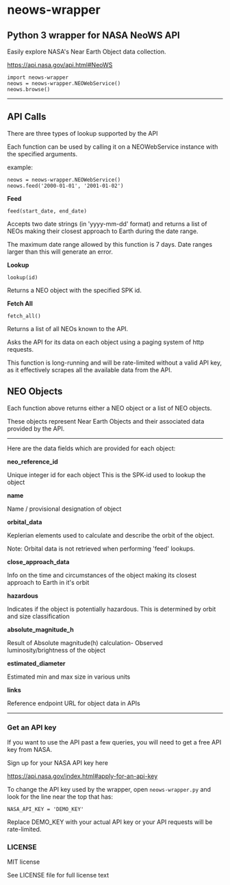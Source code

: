 # neows-wrapper

## Python 3 wrapper for NASA NeoWS API ##

Easily explore NASA's Near Earth Object
data collection.

https://api.nasa.gov/api.html#NeoWS


```
import neows-wrapper
neows = neows-wrapper.NEOWebService()
neows.browse()
```
_______________________________________

## API Calls ##

There are three types of lookup supported by the API

Each function can be used by calling it on a NEOWebService instance
with the specified arguments.

example:

```
neows = neows-wrapper.NEOWebService()
neows.feed('2000-01-01', '2001-01-02')
```


__Feed__

`feed(start_date, end_date)`

Accepts two date strings (in 'yyyy-mm-dd' format) and returns a list
of NEOs making their closest approach to Earth during the date
range.

The maximum date range allowed by this function is 7 days.
Date ranges larger than this will generate an error.

__Lookup__

`lookup(id)`

Returns a NEO object with the specified SPK id.

__Fetch All__

`fetch_all()`

Returns a list of all NEOs known to the API.

Asks the API for its data on each object using
a paging system of http requests.

This function is long-running and will be rate-limited
without a valid API key, as it effectively scrapes all
the available data from the API.


## NEO Objects ##

Each function above returns either a NEO object or a list of NEO objects.

These objects represent Near Earth Objects and their associated data
provided by the API.

_______________________________________

Here are the data fields which are provided for each object:

**neo_reference_id**

Unique integer id for each object
This is the SPK-id used to lookup the object

**name**

Name / provisional designation of object

**orbital_data**

Keplerian elements used to calculate and describe
the orbit of the object.

Note: Orbital data is not retrieved
when performing 'feed' lookups.

**close_approach_data**

Info on the time and circumstances of the object
making its closest approach to Earth in it's orbit

**hazardous**

Indicates if the object is potentially hazardous. This is
determined by orbit and size classification

**absolute_magnitude_h**

Result of Absolute magnitude(h) calculation-
Observed luminosity/brightness of the object

**estimated_diameter**

Estimated min and max size in various units

**links**

Reference endpoint URL for object data in APIs

_______________________________________

### Get an API key ###

If you want to use the API past a few queries,
you will need to get a free API key from NASA.

Sign up for your NASA API key here

https://api.nasa.gov/index.html#apply-for-an-api-key

To change the API key used by the wrapper,
open `neows-wrapper.py` and look for
the line near the top that has:

`NASA_API_KEY = 'DEMO_KEY'`

Replace DEMO_KEY with your actual API key or 
your API requests will be rate-limited.

### LICENSE ###

MIT license

See LICENSE file for full license text
